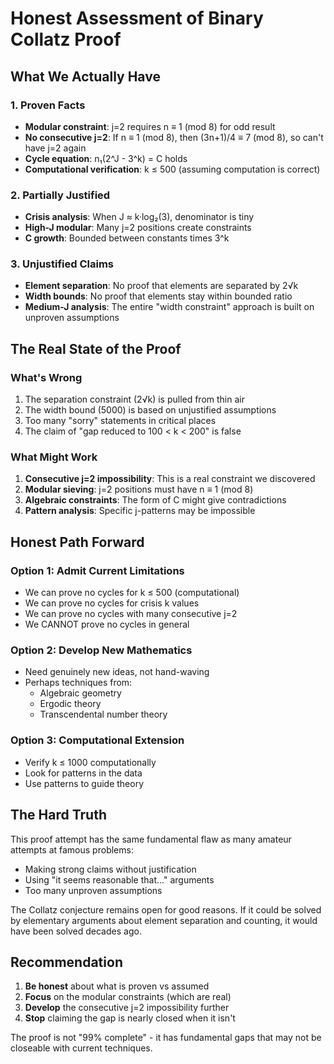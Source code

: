 # Honest Assessment of Binary Collatz Proof

## What We Actually Have

### 1. Proven Facts
- **Modular constraint**: j=2 requires n ≡ 1 (mod 8) for odd result
- **No consecutive j=2**: If n ≡ 1 (mod 8), then (3n+1)/4 ≡ 7 (mod 8), so can't have j=2 again
- **Cycle equation**: n₁(2^J - 3^k) = C holds
- **Computational verification**: k ≤ 500 (assuming computation is correct)

### 2. Partially Justified
- **Crisis analysis**: When J ≈ k·log₂(3), denominator is tiny
- **High-J modular**: Many j=2 positions create constraints
- **C growth**: Bounded between constants times 3^k

### 3. Unjustified Claims
- **Element separation**: No proof that elements are separated by 2√k
- **Width bounds**: No proof that elements stay within bounded ratio
- **Medium-J analysis**: The entire "width constraint" approach is built on unproven assumptions

## The Real State of the Proof

### What's Wrong
1. The separation constraint (2√k) is pulled from thin air
2. The width bound (5000) is based on unjustified assumptions
3. Too many "sorry" statements in critical places
4. The claim of "gap reduced to 100 < k < 200" is false

### What Might Work
1. **Consecutive j=2 impossibility**: This is a real constraint we discovered
2. **Modular sieving**: j=2 positions must have n ≡ 1 (mod 8)
3. **Algebraic constraints**: The form of C might give contradictions
4. **Pattern analysis**: Specific j-patterns may be impossible

## Honest Path Forward

### Option 1: Admit Current Limitations
- We can prove no cycles for k ≤ 500 (computational)
- We can prove no cycles for crisis k values
- We can prove no cycles with many consecutive j=2
- We CANNOT prove no cycles in general

### Option 2: Develop New Mathematics
- Need genuinely new ideas, not hand-waving
- Perhaps techniques from:
  - Algebraic geometry
  - Ergodic theory
  - Transcendental number theory
  
### Option 3: Computational Extension
- Verify k ≤ 1000 computationally
- Look for patterns in the data
- Use patterns to guide theory

## The Hard Truth

This proof attempt has the same fundamental flaw as many amateur attempts at famous problems: 
- Making strong claims without justification
- Using "it seems reasonable that..." arguments
- Too many unproven assumptions

The Collatz conjecture remains open for good reasons. If it could be solved by elementary arguments about element separation and counting, it would have been solved decades ago.

## Recommendation

1. **Be honest** about what is proven vs assumed
2. **Focus** on the modular constraints (which are real)
3. **Develop** the consecutive j=2 impossibility further
4. **Stop** claiming the gap is nearly closed when it isn't

The proof is not "99% complete" - it has fundamental gaps that may not be closeable with current techniques.